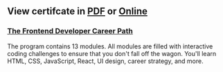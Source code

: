 ## View certifcate in [PDF](https://github.mndev.eu/Certificates/blob/main/Scrimba/The%20Frontend%20Developer%20Career%20Path/CERTIFICATE%20OF%20COMPLETION%20-%20The%20Frontend%20Developer%20Career%20Path.pdf) or [Online](https://scrimba.com/certificate/uMDvNVUG/gfrontend)

### [The Frontend Developer Career Path](https://scrimba.com/learn/frontend)

The program contains 13 modules. All modules are filled with interactive coding challenges to ensure that you don't fall off the wagon. You'll learn HTML, CSS, JavaScript, React, UI design, career strategy, and more.
